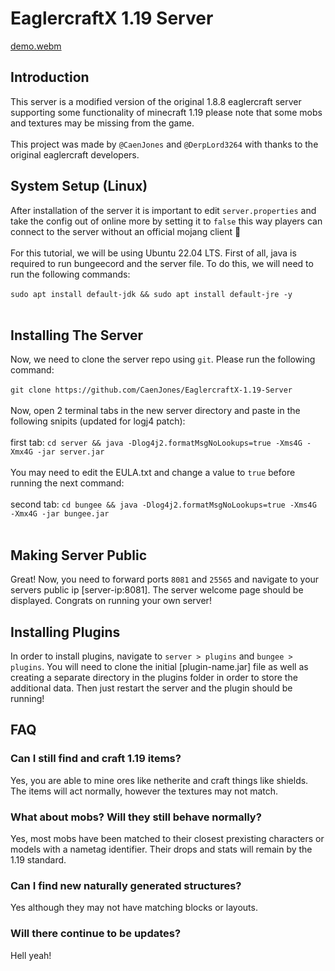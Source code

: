 # EaglercraftX 1.19 Server
[demo.webm](https://github.com/CaenJones/EaglercraftX-1.19-Server/assets/131218155/0ee532ab-46d3-4959-ac9a-860931ffd649)

## Introduction
This server is a modified version of the original 1.8.8 eaglercraft server supporting some functionality of minecraft 1.19 please note that some mobs and textures may be missing from the game.
<br>
<br>
This project was made by `@CaenJones` and `@DerpLord3264` with thanks to the original eaglercraft developers.

## System Setup (Linux)
After installation of the server it is important to edit `server.properties` and take the config out of online more by setting it to `false` this way players can connect to the server without an official mojang client 🙂
<br>
<br>
For this tutorial, we will be using Ubuntu 22.04 LTS. First of all, java is required to run bungeecord and the server file. To do this, we will need to run the following commands:
<br>
<br>
`sudo apt install default-jdk && sudo apt install default-jre -y`
<br>
<br>
## Installing The Server
Now, we need to clone the server repo using `git`. Please run the following command:
<br>
<br>
`git clone https://github.com/CaenJones/EaglercraftX-1.19-Server`
<br>
<br>
Now, open 2 terminal tabs in the new server directory and paste in the following snipits (updated for logj4 patch):
<br>
<br>
first tab: `cd server && java -Dlog4j2.formatMsgNoLookups=true -Xms4G -Xmx4G -jar server.jar`
<br>
<br>
You may need to edit the EULA.txt and change a value to `true` before running the next command:
<br>
<br>
second tab: `cd bungee && java -Dlog4j2.formatMsgNoLookups=true -Xms4G -Xmx4G -jar bungee.jar`
<br>
<br>
## Making Server Public
Great! Now, you need to forward ports  `8081` and `25565` and navigate to your servers public ip [server-ip:8081]. The server welcome page should be displayed. Congrats on running your own server!

## Installing Plugins
In order to install plugins, navigate to `server > plugins` and `bungee > plugins`. You will need to clone the initial [plugin-name.jar] file as well as creating a separate directory in the plugins folder in order to store the additional data. Then just restart the server and the plugin should be running!

## FAQ
### Can I still find and craft 1.19 items?
Yes, you are able to mine ores like netherite and craft things like shields. The items will act normally, however the textures may not match.
### What about mobs? Will they still behave normally?
Yes, most mobs have been matched to their closest prexisting characters or models with a nametag identifier. Their drops and stats will remain by the 1.19 standard.
### Can I find new naturally generated structures?
Yes although they may not have matching blocks or layouts.
### Will there continue to be updates?
Hell yeah!

